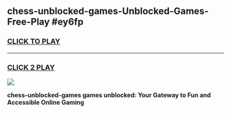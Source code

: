 
## chess-unblocked-games-Unblocked-Games-Free-Play #ey6fp
<h3>
<a href="https://us.freeplayer.one?title=chess-unblocked-games&ref=9M">CLICK TO PLAY</a></h3>
<hr>

<h3>
<a href="https://us.freeplayer.one?title=chess-unblocked-games&ref=9M">CLICK 2 PLAY</a>
  
</h3>

<a href="https://us.freeplayer.one?title=chess-unblocked-games&ref=9M"><img src="https://clearcache.store/games.png"></a>


**chess-unblocked-games games unblocked: Your Gateway to Fun and Accessible Online Gaming**
